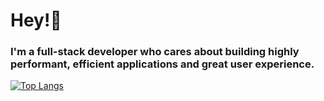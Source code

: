# Hey!👋
### I'm a full-stack developer who cares about building highly performant, efficient applications and great user experience.

[![Top Langs](https://github-readme-stats.vercel.app/api/top-langs/?username=simhozebs&theme=dark&layout=compact&langs_count=8)](https://github.com/anuraghazra/github-readme-stats)

